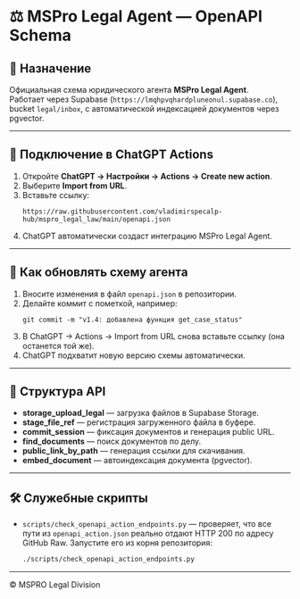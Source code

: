 # ⚖️ MSPro Legal Agent — OpenAPI Schema

## 📘 Назначение
Официальная схема юридического агента **MSPro Legal Agent**.  
Работает через Supabase (`https://lmqhpvqhardpluneonul.supabase.co`),  
bucket `legal/inbox`, с автоматической индексацией документов через pgvector.

---

## 🚀 Подключение в ChatGPT Actions
1. Откройте **ChatGPT → Настройки → Actions → Create new action**.  
2. Выберите **Import from URL**.  
3. Вставьте ссылку:
   ```
   https://raw.githubusercontent.com/vladimirspecalp-hub/mspro_legal_law/main/openapi.json
   ```
4. ChatGPT автоматически создаст интеграцию MSPro Legal Agent.

---

## 🔄 Как обновлять схему агента
1. Вносите изменения в файл `openapi.json` в репозитории.  
2. Делайте коммит с пометкой, например:
   ```
   git commit -m "v1.4: добавлена функция get_case_status"
   ```
3. В ChatGPT → Actions → Import from URL снова вставьте ссылку (она останется той же).  
4. ChatGPT подхватит новую версию схемы автоматически.

---

## 📂 Структура API
- **storage_upload_legal** — загрузка файлов в Supabase Storage.
- **stage_file_ref** — регистрация загруженного файла в буфере.
- **commit_session** — фиксация документов и генерация public URL.
- **find_documents** — поиск документов по делу.
- **public_link_by_path** — генерация ссылки для скачивания.
- **embed_document** — автоиндексация документа (pgvector).

---

## 🛠️ Служебные скрипты
- `scripts/check_openapi_action_endpoints.py` — проверяет, что все пути из
  `openapi_action.json` реально отдают HTTP 200 по адресу GitHub Raw. Запустите
  его из корня репозитория:

  ```bash
  ./scripts/check_openapi_action_endpoints.py
  ```

---

© MSPRO Legal Division
